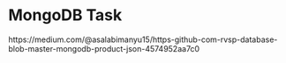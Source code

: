 <h1>MongoDB Task</h1>
https://medium.com/@asalabimanyu15/https-github-com-rvsp-database-blob-master-mongodb-product-json-4574952aa7c0
